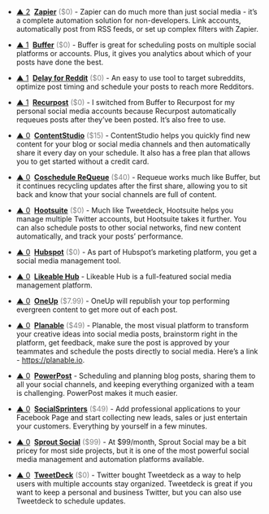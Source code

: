 - <a href="#vote-form" class="vote-link" rel="modal:open" id="recPcZIVNa0wBxgdA">&#x25B2; <span class="count">2</span></a> &nbsp;**[Zapier](https://zapier.com/)** <span style="color: grey;">($0)</span> - Zapier can do much more than just social media - it’s a complete automation solution for non-developers. Link accounts, automatically post from RSS feeds, or set up complex filters with Zapier.

- <a href="#vote-form" class="vote-link" rel="modal:open" id="recelQqQNV9fvOGpG">&#x25B2; <span class="count">1</span></a> &nbsp;**[Buffer](https://buffer.com/)** <span style="color: grey;">($0)</span> - Buffer is great for scheduling posts on multiple social platforms or accounts. Plus, it gives you analytics about which of your posts have done the best.

- <a href="#vote-form" class="vote-link" rel="modal:open" id="rechiK3eae26PZTKy">&#x25B2; <span class="count">1</span></a> &nbsp;**[Delay for Reddit](https://www.delayforreddit.com)** <span style="color: grey;">($0)</span> - An easy to use tool to target subreddits, optimize post timing and schedule your posts to reach more Redditors.

- <a href="#vote-form" class="vote-link" rel="modal:open" id="recAGuW9dOXIhHMxe">&#x25B2; <span class="count">1</span></a> &nbsp;**[Recurpost](https://recurpost.com/)** <span style="color: grey;">($0)</span> - I switched from Buffer to Recurpost for my personal social media accounts because Recurpost automatically requeues posts after they’ve been posted. It’s also free to use.

- <a href="#vote-form" class="vote-link" rel="modal:open" id="recF1VMu3KURi5uBB">&#x25B2; <span class="count">0</span></a> &nbsp;**[ContentStudio](https://contentstudio.io/)** <span style="color: grey;">($15)</span> - ContentStudio helps you quickly find new content for your blog or social media channels and then automatically share it every day on your schedule. It also has a free plan that allows you to get started without a credit card.

- <a href="#vote-form" class="vote-link" rel="modal:open" id="recvuVzSlMqV0cUCW">&#x25B2; <span class="count">0</span></a> &nbsp;**[Coschedule ReQueue](https://coschedule.com/requeue)** <span style="color: grey;">($40)</span> - Requeue works much like Buffer, but it continues recycling updates after the first share, allowing you to sit back and know that your social channels are full of content.

- <a href="#vote-form" class="vote-link" rel="modal:open" id="recyWgh6MeixXnj7Q">&#x25B2; <span class="count">0</span></a> &nbsp;**[Hootsuite](https://hootsuite.com/)** <span style="color: grey;">($0)</span> - Much like Tweetdeck, Hootsuite helps you manage multiple Twitter accounts, but Hootsuite takes it further. You can also schedule posts to other social networks, find new content automatically, and track your posts’ performance.

- <a href="#vote-form" class="vote-link" rel="modal:open" id="recmqgLO52n31e4B5">&#x25B2; <span class="count">0</span></a> &nbsp;**[Hubspot](https://www.hubspot.com/products/marketing/social-inbox)** <span style="color: grey;">($0)</span> - As part of Hubspot’s marketing platform, you get a social media management tool.

- <a href="#vote-form" class="vote-link" rel="modal:open" id="recxNTinxwLG6DVxW">&#x25B2; <span class="count">0</span></a> &nbsp;**[Likeable Hub](https://likeablehub.com/)**  - Likeable Hub is a full-featured social media management platform.

- <a href="#vote-form" class="vote-link" rel="modal:open" id="recTmONQuMwT0PGH0">&#x25B2; <span class="count">0</span></a> &nbsp;**[OneUp](https://www.oneupapp.io/)** <span style="color: grey;">($7.99)</span> - OneUp will republish your top performing evergreen content to get more out of each post.

- <a href="#vote-form" class="vote-link" rel="modal:open" id="recQ2K6QxyqQ6ilbW">&#x25B2; <span class="count">0</span></a> &nbsp;**[Planable](https://planable.io)** <span style="color: grey;">($49)</span> - Planable, the most visual platform to transform your creative ideas into social media posts, brainstorm right in the platform, get feedback, make sure the post is approved by your teammates and schedule the posts directly to social media. Here’s a link - https://planable.io.

- <a href="#vote-form" class="vote-link" rel="modal:open" id="recO0kZNMEK1axc2o">&#x25B2; <span class="count">0</span></a> &nbsp;**[PowerPost](https://www.powerpost.digital/)**  - Scheduling and planning blog posts, sharing them to all your social channels, and keeping everything organized with a team is challenging. PowerPost makes it much easier.

- <a href="#vote-form" class="vote-link" rel="modal:open" id="recNtIFLfzzKzBrdN">&#x25B2; <span class="count">0</span></a> &nbsp;**[SocialSprinters](http://www.shareasale.com/r.cfm?b=1069675&u=1653894&m=74517)** <span style="color: grey;">($49)</span> - Add professional applications to your Facebook Page and start collecting new leads, sales or just entertain your customers. Everything by yourself in a few minutes.

- <a href="#vote-form" class="vote-link" rel="modal:open" id="recMdESbjT8760AMD">&#x25B2; <span class="count">0</span></a> &nbsp;**[Sprout Social](https://sproutsocial.com/)** <span style="color: grey;">($99)</span> - At $99/month, Sprout Social may be a bit pricey for most side projects, but it is one of the most powerful social media management and automation platforms available.

- <a href="#vote-form" class="vote-link" rel="modal:open" id="recGOGRBWsBc4ZSGp">&#x25B2; <span class="count">0</span></a> &nbsp;**[TweetDeck](https://tweetdeck.twitter.com/)** <span style="color: grey;">($0)</span> - Twitter bought Tweetdeck as a way to help users with multiple accounts stay organized. Tweetdeck is great if you want to keep a personal and business Twitter, but you can also use Tweetdeck to schedule updates.

